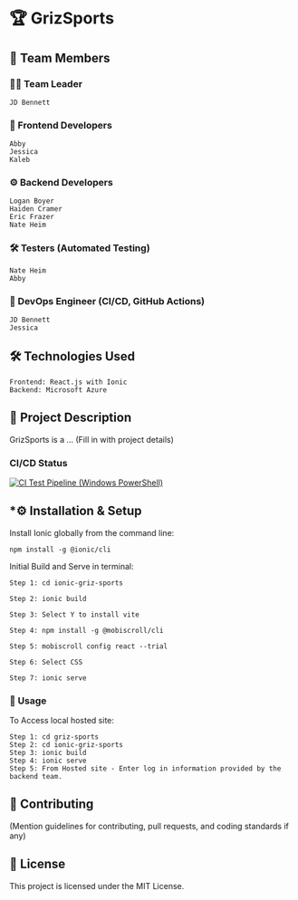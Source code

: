 # **🏆 GrizSports**


👥 Team Members
---------------------------------------------------------------------------------------------------
### **👨‍💻 Team Leader**

    JD Bennett

### **🎨 Frontend Developers**

    Abby
    Jessica
    Kaleb

### **⚙️ Backend Developers**

    Logan Boyer
    Haiden Cramer
    Eric Frazer
    Nate Heim

### **🛠 Testers (Automated Testing)**

    Nate Heim
    Abby

### **🚀 DevOps Engineer (CI/CD, GitHub Actions)**

    JD Bennett
    Jessica

## **🛠 Technologies Used**

    Frontend: React.js with Ionic
    Backend: Microsoft Azure

## **📌 Project Description**

GrizSports is a ... (Fill in with project details)

### **CI/CD Status**
[![CI Test Pipeline (Windows PowerShell)](https://github.com/jdbennett1/griz-sports/actions/workflows/main.yml/badge.svg)](https://github.com/jdbennett1/griz-sports/actions/workflows/main.yml)

## ***⚙️ Installation & Setup**

Install Ionic globally from the command line:

```
npm install -g @ionic/cli
```

Initial Build and Serve in terminal:
```
Step 1: cd ionic-griz-sports

Step 2: ionic build

Step 3: Select Y to install vite

Step 4: npm install -g @mobiscroll/cli

Step 5: mobiscroll config react --trial

Step 6: Select CSS

Step 7: ionic serve
```

### **🚀 Usage**

To Access local hosted site:
```
Step 1: cd griz-sports
Step 2: cd ionic-griz-sports
Step 3: ionic build
Step 4: ionic serve
Step 5: From Hosted site - Enter log in information provided by the backend team.
```

## **🤝 Contributing**

(Mention guidelines for contributing, pull requests, and coding standards if any)
## **📜 License**

This project is licensed under the MIT License.

